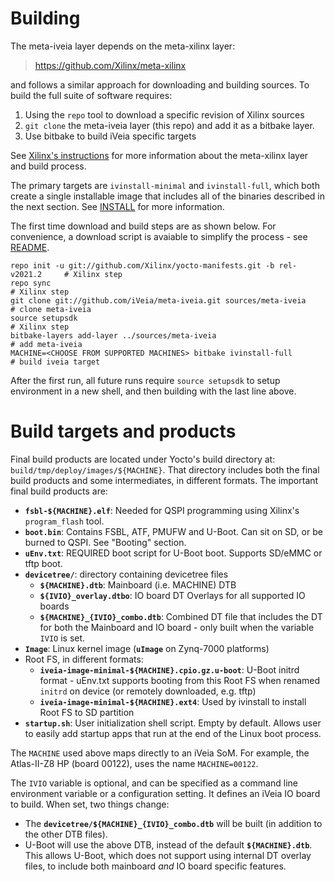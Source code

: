 # Building

The meta-iveia layer depends on the meta-xilinx layer:

> https://github.com/Xilinx/meta-xilinx

and follows a similar approach for downloading and building sources.  To build
the full suite of software requires:
1. Using the `repo` tool to download a specific revision of Xilinx sources
2. `git clone` the meta-iveia layer (this repo) and add it as a bitbake layer.
3. Use bitbake to build iVeia specific targets

See [Xilinx's instructions](https://xilinx-wiki.atlassian.net/wiki/spaces/A/pages/18841862/Install+and+Build+with+Xilinx+Yocto) for more information about the meta-xilinx layer and build process.

The primary targets are `ivinstall-minimal` and `ivinstall-full`, which both
create a single installable image that includes all of the binaries described
in the next section.  See [INSTALL](INSTALL.md) for more information.

The first time download and build steps are as shown below.  For convenience, a
download script is avaiable to simplify the process - see
[README](README.md).

```
repo init -u git://github.com/Xilinx/yocto-manifests.git -b rel-v2021.2     # Xilinx step
repo sync                                                                   # Xilinx step
git clone git://github.com/iVeia/meta-iveia.git sources/meta-iveia          # clone meta-iveia
source setupsdk                                                             # Xilinx step
bitbake-layers add-layer ../sources/meta-iveia                              # add meta-iveia
MACHINE=<CHOOSE FROM SUPPORTED MACHINES> bitbake ivinstall-full             # build iveia target
```

After the first run, all future runs require `source setupsdk` to setup
environment in a new shell, and then building with the last line above.

# Build targets and products

Final build products are located under Yocto's build directory at:
`build/tmp/deploy/images/${MACHINE}`. That directory includes both the final
build products and some intermediates, in different formats. The important
final build products are:
- **`fsbl-${MACHINE}.elf`**: Needed for QSPI programming using Xilinx's
  `program_flash` tool.
- **`boot.bin`**: Contains FSBL, ATF, PMUFW and U-Boot. Can sit on SD, or
  be burned to QSPI.  See "Booting" section.
- **`uEnv.txt`**: REQUIRED boot script for U-Boot boot. Supports SD/eMMC
  or tftp boot.
- **`devicetree/`**: directory containing devicetree files
    - **`${MACHINE}.dtb`**: Mainboard (i.e. MACHINE) DTB
    - **`${IVIO}_overlay.dtbo`**: IO board DT Overlays for all supported
      IO boards
    - **`${MACHINE}_{IVIO}_combo.dtb`**: Combined DT file that includes
      the DT for both the Mainboard and IO board - only built when the
      variable `IVIO` is set.
- **`Image`**: Linux kernel image (**`uImage`** on Zynq-7000 platforms)
- Root FS, in different formats:
    - **`iveia-image-minimal-${MACHINE}.cpio.gz.u-boot`**: U-Boot initrd
      format - uEnv.txt supports booting from this Root FS when renamed
      `initrd` on device (or remotely downloaded, e.g. tftp)
    - **`iveia-image-minimal-${MACHINE}.ext4`**: Used by ivinstall to
      install Root FS to SD partition
- **`startup.sh`**: User initialization shell script.  Empty by default.
  Allows user to easily add startup apps that run at the end of the Linux
  boot process.

The `MACHINE` used above maps directly to an iVeia SoM. For example, the
Atlas-II-Z8 HP (board 00122), uses the name `MACHINE=00122`.

The `IVIO` variable is optional, and can be specified as a command line
environment variable or a configuration setting.  It defines an iVeia IO board
to build.  When set, two things change:
- The **`devicetree/${MACHINE}_{IVIO}_combo.dtb`** will be built (in addition
  to the other DTB files).
- U-Boot will use the above DTB, instead of the default **`${MACHINE}.dtb`**.
  This allows U-Boot, which does not support using internal DT overlay files,
  to include both mainboard *and* IO board specific features.


